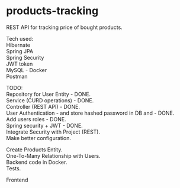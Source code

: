 # products-tracking
REST API for tracking price of bought products.

Tech used:  
Hibernate  
Spring JPA  
Spring Security  
JWT token  
MySQL - Docker  
Postman  



TODO:  
Repository for User Entity - DONE.  
Service (CURD operations) - DONE.  
Controller (REST API) - DONE.  
User Authentication - and store hashed password in DB and - DONE.  
Add users roles - DONE.  
Spring security + JWT - DONE.  
Integrate Security with Project (REST).  
Make better configuration.  

Create Products Entity.  
One-To-Many Relationship with Users.  
Backend code in Docker.  
Tests.  

Frontend  
